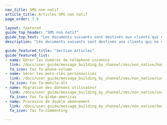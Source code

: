 ```yaml
---
nav_title: SMS non natif
article_title: Articles SMS non natif
page_order: 7.9

layout: featured
guide_top_header: "SMS non natif"
guide_top_text: "Les documents suivants sont destinés aux clients qui ne veulent pas basculer vers la capacité native de traitement des mots clés de Braze, ou ne l’ont pas encore fait. Pour ces clients, reportez-vous au guide d’utilisation de SMS natif, mais cherchez des pointeurs qui vous redirigeront vers la version appropriée du document pour votre mise en œuvre."
description: "Les documents suivants sont destinés aux clients qui ne veulent pas basculer vers la capacité native de traitement des mots clés de Braze, ou ne l’ont pas encore fait. Pour ces clients, reportez-vous au guide d’utilisation de SMS natif, mais cherchez des pointeurs qui vous redirigeront vers la version appropriée du document pour votre mise en œuvre."

guide_featured_title: "Section Articles"
guide_featured_list:
- name: Gérer les numéros de téléphone inconnus
  link: /docs/user_guide/message_building_by_channel/sms/non_native/handling_unkown_phone_numbers/
  fa_icon: fas fa-phone-volume
- name: Gérer les mots-clés personnalisés
  link: /docs/user_guide/message_building_by_channel/sms/non_native/custom_keyword_handling/
  fa_icon: fas fa-mobile-alt
- name: Migration des données utilisateur
  link: /docs/user_guide/message_building_by_channel/sms/non_native/user_data_migration/
  fa_icon: fas fa-globe-americas
- name: Processus de double abonnement
  link: /docs/user_guide/message_building_by_channel/sms/non_native/double_opt_in/
  fa_icon: fas fa-commenting

---
```

<br><br>
